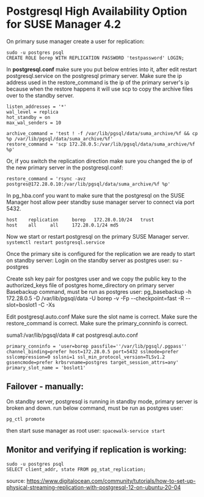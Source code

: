 # Postgresql High Availability Option for SUSE Manager 4.2

On primary suse manager create a user for replication:
```
sudo -u postgres psql
CREATE ROLE borep WITH REPLICATION PASSWORD 'testpassword' LOGIN;
```

In __postgresql.conf__ make sure you put below entries into it, after edit restart postgresql.service on the postgresql primary server.
Make sure the ip address used in the restore_command is the ip of the primary server's ip because when the restore happens it will use scp to copy the archive files over to the standby server.
```
listen_addresses = '*'
wal_level = replica
hot_standby = on
max_wal_senders = 10

archive_command = 'test ! -f /var/lib/pgsql/data/suma_archive/%f && cp %p /var/lib/pgsql/data/suma_archive/%f'
restore_command = 'scp 172.28.0.5:/var/lib/pgsql/data/suma_archive/%f %p'
```

Or, if you switch the replication direction make sure you changed the ip of the new primary server in the postgresql.conf:
```
restore_command = 'rsync -avz postgres@172.28.0.10:/var/lib/pgsql/data/suma_archive/%f %p'
```

In pg_hba.conf you want to make sure that the postgresql on the SUSE Manager host allow peer standby suse manager server to connect via port 5432.
```
host    replication     borep   172.28.0.10/24   trust
host    all     all     172.28.0.1/24 md5
```

Now we start or restart postgresql on the primary SUSE Manager server.
```systemctl restart postgresql.service```

Once the primary site is configured for the replication we are ready to start on standby server:
Login on the standby server as postgres user:
su - postgres

Create ssh key pair for postgres user and we copy the public key to the authorized_keys file of postgres home_directory on primary server 
Basebackup command, must be run as postgres user:
pg_basebackup -h 172.28.0.5 -D /var/lib/pgsql/data -U borep -v -Fp --checkpoint=fast -R --slot=boslot1 -C -Xs

Edit postgresql.auto.conf
Make sure the slot name is correct. 
Make sure the restore_command is correct.
Make sure the primary_conninfo is correct.

suma1:/var/lib/pgsql/data # cat postgresql.auto.conf
```
primary_conninfo = 'user=borep passfile=''/var/lib/pgsql/.pgpass'' channel_binding=prefer host=172.28.0.5 port=5432 sslmode=prefer sslcompression=0 sslsni=1 ssl_min_protocol_version=TLSv1.2 gssencmode=prefer krbsrvname=postgres target_session_attrs=any'
primary_slot_name = 'boslot1'

```

## Failover - manually:
On standby server, postgresql is running in standby mode, primary server is broken and down.
run below command, must be run as postgres user:

```pg_ctl promote```

then start suse manager as root user:
```spacewalk-service start```


## Monitor and verifying if replication is working:
```
sudo -u postgres psql
SELECT client_addr, state FROM pg_stat_replication;
```

source: https://www.digitalocean.com/community/tutorials/how-to-set-up-physical-streaming-replication-with-postgresql-12-on-ubuntu-20-04
